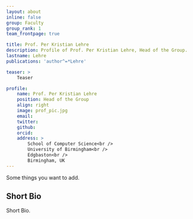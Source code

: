 ```yaml
---
layout: about
inline: false
group: Faculty
group_rank: 1
team_frontpage: true

title: Prof. Per Kristian Lehre
description: Profile of Prof. Per Kristian Lehre, Head of the Group.
lastname: Lehre
publications: 'author^=*Lehre'

teaser: >
    Teaser

profile:
    name: Prof. Per Kristian Lehre
    position: Head of the Group
    align: right
    image: prof_pic.jpg
    email:
    twitter: 
    github: 
    orcid: 
    address: >
        School of Computer Science<br />
        University of Birmingham<br />
        Edgbaston<br />
        Birmingham, UK
---
```


Some things you want to add.

## Short Bio

Short Bio.